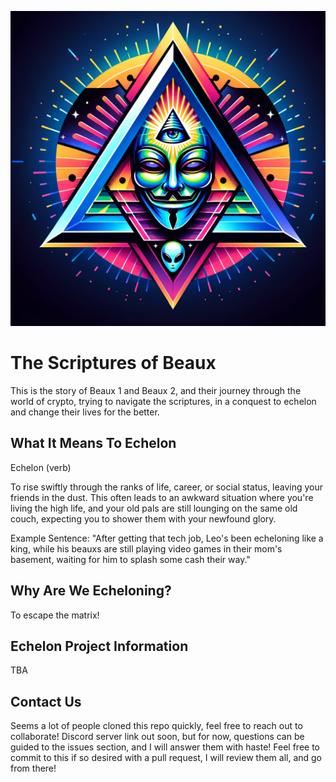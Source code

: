 ![Echelon](https://raw.githubusercontent.com/rvnminers-A-and-N/The-Scriptures-of-Beaux/main/resources/img/Echelon/Echelon.png)

# The Scriptures of Beaux
This is the story of Beaux 1 and Beaux 2, and their journey through the world of crypto, trying to navigate the scriptures, in a conquest to echelon and change their lives for the better.

## What It Means To Echelon
Echelon (verb)

To rise swiftly through the ranks of life, career, or social status, leaving your friends in the dust. This often leads to an awkward situation where you're living the high life, and your old pals are still lounging on the same old couch, expecting you to shower them with your newfound glory.

Example Sentence: "After getting that tech job, Leo's been echeloning like a king, while his beauxs are still playing video games in their mom's basement, waiting for him to splash some cash their way."

## Why Are We Echeloning?
To escape the matrix!

## Echelon Project Information
TBA

## Contact Us
Seems a lot of people cloned this repo quickly, feel free to reach out to collaborate! Discord server link out soon, but for now, questions can be guided to the issues section, and I will answer them with haste! Feel free to commit to this if so desired with a pull request, I will review them all, and go from there!
